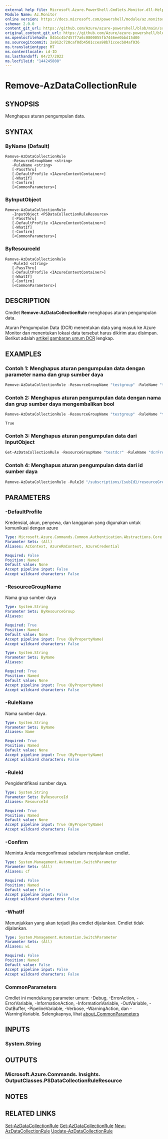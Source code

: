 ```yaml
---
external help file: Microsoft.Azure.PowerShell.Cmdlets.Monitor.dll-Help.xml
Module Name: Az.Monitor
online version: https://docs.microsoft.com/powershell/module/az.monitor/remove-azdatacollectionrule
schema: 2.0.0
content_git_url: https://github.com/Azure/azure-powershell/blob/main/src/Monitor/Monitor/help/Remove-AzDataCollectionRule.md
original_content_git_url: https://github.com/Azure/azure-powershell/blob/main/src/Monitor/Monitor/help/Remove-AzDataCollectionRule.md
ms.openlocfilehash: 84b1c4b7457f7a6c0800055fb7446ee0bbd15d00
ms.sourcegitcommit: 2a912c720caf0db4501ccea98b71ccecb84af036
ms.translationtype: MT
ms.contentlocale: id-ID
ms.lasthandoff: 04/27/2022
ms.locfileid: "144245808"
---
```

# Remove-AzDataCollectionRule

## SYNOPSIS
Menghapus aturan pengumpulan data.

## SYNTAX

### ByName (Default)
```
Remove-AzDataCollectionRule
   -ResourceGroupName <string> 
   -RuleName <string> 
   [-PassThru]
   [-DefaultProfile <IAzureContextContainer>]
   [-WhatIf]
   [-Confirm]
   [<CommonParameters>]
```

### ByInputObject
```
Remove-AzDataCollectionRule
   -InputObject <PSDataCollectionRuleResource>
   [-PassThru]
   [-DefaultProfile <IAzureContextContainer>]
   [-WhatIf]
   [-Confirm]
   [<CommonParameters>]
```

### ByResourceId
```
Remove-AzDataCollectionRule
   -RuleId <string>
   [-PassThru]
   [-DefaultProfile <IAzureContextContainer>]
   [-WhatIf]
   [-Confirm]
   [<CommonParameters>]
```

## DESCRIPTION
Cmdlet **Remove-AzDataCollectionRule** menghapus aturan pengumpulan data.

Aturan Pengumpulan Data (DCR) menentukan data yang masuk ke Azure Monitor dan menentukan lokasi data tersebut harus dikirim atau disimpan. Berikut adalah [artikel gambaran umum DCR](https://docs.microsoft.com/azure/azure-monitor/platform/data-collection-rule-overview) lengkap.

## EXAMPLES

### Contoh 1: Menghapus aturan pengumpulan data dengan parameter nama dan grup sumber daya
```powershell
Remove-AzDataCollectionRule -ResourceGroupName "testgroup" -RuleName "testDcr"             
```

### Contoh 2: Menghapus aturan pengumpulan data dengan nama dan grup sumber daya mengembalikan bool
```powershell
Remove-AzDataCollectionRule -ResourceGroupName "testgroup" -RuleName "testDcr" -PassThru
```

```output
True
```

### Contoh 3: Menghapus aturan pengumpulan data dari InputObject
```powershell
Get-AzDataCollectionRule -ResourceGroupName "testdcr" -RuleName "dcrFromPipe95" | Remove-AzDataCollectionRule
```

### Contoh 4: Menghapus aturan pengumpulan data dari id sumber daya
```powershell
Remove-AzDataCollectionRule -RuleId "/subscriptions/{subId}/resourceGroups/testdcr/providers/Microsoft.Insights/dataCollectionRules/{dcrName}"
```

## PARAMETERS

### -DefaultProfile
Kredensial, akun, penyewa, dan langganan yang digunakan untuk komunikasi dengan azure

```yaml
Type: Microsoft.Azure.Commands.Common.Authentication.Abstractions.Core.IAzureContextContainer
Parameter Sets: (All)
Aliases: AzContext, AzureRmContext, AzureCredential

Required: False
Position: Named
Default value: None
Accept pipeline input: False
Accept wildcard characters: False
```

### -ResourceGroupName
Nama grup sumber daya

```yaml
Type: System.String
Parameter Sets: ByResourceGroup
Aliases:

Required: True
Position: Named
Default value: None
Accept pipeline input: True (ByPropertyName)
Accept wildcard characters: False
```

```yaml
Type: System.String
Parameter Sets: ByName
Aliases:

Required: True
Position: Named
Default value: None
Accept pipeline input: True (ByPropertyName)
Accept wildcard characters: False
```

### -RuleName
Nama sumber daya.

```yaml
Type: System.String
Parameter Sets: ByName
Aliases: Name

Required: True
Position: Named
Default value: None
Accept pipeline input: True (ByPropertyName)
Accept wildcard characters: False
```

### -RuleId
Pengidentifikasi sumber daya.

```yaml
Type: System.String
Parameter Sets: ByResourceId
Aliases: ResourceId

Required: True
Position: Named
Default value: None
Accept pipeline input: True (ByPropertyName)
Accept wildcard characters: False
```

### -Confirm
Meminta Anda mengonfirmasi sebelum menjalankan cmdlet.

```yaml
Type: System.Management.Automation.SwitchParameter
Parameter Sets: (All)
Aliases: cf

Required: False
Position: Named
Default value: False
Accept pipeline input: False
Accept wildcard characters: False
```

### -WhatIf
Menunjukkan yang akan terjadi jika cmdlet dijalankan. Cmdlet tidak dijalankan.

```yaml
Type: System.Management.Automation.SwitchParameter
Parameter Sets: (All)
Aliases: wi

Required: False
Position: Named
Default value: False
Accept pipeline input: False
Accept wildcard characters: False
```

### CommonParameters
Cmdlet ini mendukung parameter umum: -Debug, -ErrorAction, -ErrorVariable, -InformationAction, -InformationVariable, -OutVariable, -OutBuffer, -PipelineVariable, -Verbose, -WarningAction, dan -WarningVariable. Selengkapnya, lihat [about_CommonParameters](http://go.microsoft.com/fwlink/?LinkID=113216)

## INPUTS

### System.String

## OUTPUTS

### Microsoft.Azure.Commands. Insights. OutputClasses.PSDataCollectionRuleResource

## NOTES

## RELATED LINKS

[Set-AzDataCollectionRule](./Set-AzDataCollectionRule.md)
 [Get-AzDataCollectionRule](./Get-AzDataCollectionRule.md)
 [New-AzDataCollectionRule](./New-AzDataCollectionRule.md)
 [Update-AzDataCollectionRule](./Update-AzDataCollectionRule.md)